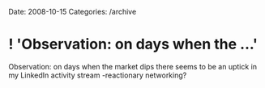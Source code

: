 Date: 2008-10-15
Categories: /archive

# ! 'Observation: on days when the ...'

Observation: on days when the market dips there seems to be an uptick in my LinkedIn activity stream -reactionary networking?
